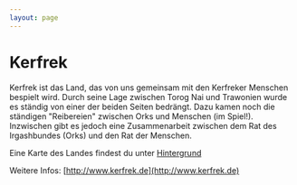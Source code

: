 ```yaml
---
layout: page
---
```


Kerfrek
=======

Kerfrek ist das Land, das von uns gemeinsam mit den Kerfreker Menschen bespielt
wird. Durch seine Lage zwischen Torog Nai und Trawonien wurde es ständig von
einer der beiden Seiten bedrängt. Dazu kamen noch die ständigen "Reibereien"
zwischen Orks und Menschen (im Spiel!). Inzwischen gibt es jedoch eine
Zusammenarbeit zwischen dem Rat des Irgashbundes (Orks) und den Rat der Menschen.

Eine Karte des Landes findest du unter [Hintergrund](/wiki/Hintergrund)

Weitere Infos: [http://www.kerfrek.de](http://www.kerfrek.de)